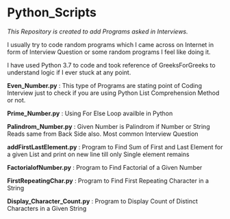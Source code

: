 # Python_Scripts

*This Repository is created to add Programs asked in Interviews.*

I usually try to code random programs which I came across on Internet in form of Interview Question or some random programs I feel like doing it.

I have used Python 3.7 to code and took reference of GreeksForGreeks to understand logic if I ever stuck at any point.

**Even_Number.py** : This type of Programs are stating point of Coding Interview just to check if you are using Python List Comprehension Method or not.

**Prime_Number.py** : Using For Else Loop availble in Python 

**Palindrom_Number.py** : Given Number is Palindrom if Number or String Reads same from Back Side also. Most common Interview Question

**addFirstLastElement.py** : Program to Find Sum of First and Last Element for a given List and print on new line till only Single element remains

**FactorialofNumber.py** : Program to Find Factorial of a Given Number

**FirstRepeatingChar.py** : Program to Find First Repeating Character in a String

**Display_Character_Count.py** : Program to Display Count of Distinct Characters in a Given String

